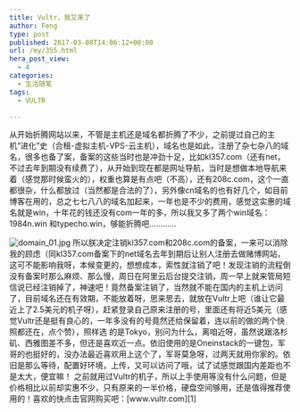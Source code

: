 ```yaml
---
title: Vultr，我又来了
author: Feng
type: post
published: 2017-03-08T14:06:12+00:00
url: /my/355.html
hera_post_view:
  - 4
categories:
  - 生活随笔
tags:
  - VULTR

---
```

从开始折腾网站以来，不管是主机还是域名都折腾了不少，之前提过自己的主机“进化”史（合租-虚拟主机-VPS-云主机），域名也是如此，注册了杂七杂八的域名，很多也备了案，备案的这些当时也是冲劲十足，比如kl357.com（还有net，不过去年到期没有续费了），从开始到现在都是网址导航，当时是想做本地导航来着（感觉那时候蛮火的），权重也算是有点吧（不高），还有208c.com，这个一直都很杂，什么都放过（当然都是合法的了），另外像cn域名的也有好几个，如目前博客在用的，总之七七八八的域名加起来，一年也是不少的费用，感觉这实惠的域名就是win，十年花的钱还没有com一年的多，所以我又多了两个win域名：1984n.win 和typecho.win，够能折腾吧…………

<img decoding="async" src="https://cdn.uu126.cn/usr/uploads/2017/03/944089791.jpg" alt="domain_01.jpg" title="domain_01.jpg" />  
所以朕决定注销kl357.com和208c.com的备案，一来可以消除我的顾虑（同kl357.com备案下的net域名去年到期后让别人注册去做赌博网站，这可不能影响我呀，本候变更的，想想成本，索性就注销了吧！发现注销的流程倒没有备案时那么麻烦、那么慢，周日在阿里云后台提交注销，周一早上就来管局短信说已经注销掉了，神速吧！竟然备案注销了，当然就不能在国内的主机上访问了，目前域名还在有效期，不能放着呀，思来思去，就放在Vultr上吧（谁让它最近上了2.5美元的机子呀），赶紧登录自己原来注册的号，里面还有将近5美元（感觉Vultr还是挺有良心的，一年多没有的号竟然还给保留着，连以前的做的两个快照都还在，点个赞），照样选 的是Tokyo，别问为什么，离咱近呀，虽然说跟洛杉矶、西雅图差不多，但还是喜欢近一点。依旧使用的是Oneinstack的一键包，军哥的也挺好的，没办法最近喜欢用上这个了，军哥莫急呀，过两天就用你家的。依旧是那么等待，配置好环境，上传，又可以访问了哦，试了试感觉跟国内差距也不是太大，便宜嘛！  
之前就用过Vultr的机子，所以上手使用等没有什么问题，但是价格相比以前却实惠不少，只有原来的一半价格，硬盘空间够用，还是值得推荐使用的！喜欢的快点击官网购买吧：[www.vultr.com][1]

 [1]: https://www.vultr.com/?ref=6826238